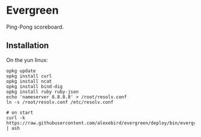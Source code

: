 # Evergreen

Ping-Pong scoreboard.

## Installation

On the yun linux:
```
opkg update
opkg install curl
opkg install ncat
opkg install bind-dig
opkg install ruby ruby-json
echo 'nameserver 8.8.8.8' > /root/resolv.conf
ln -s /root/resolv.conf /etc/resolv.conf

# on start
curl -k https://raw.githubusercontent.com/alexebird/evergreen/deploy/bin/evergreen.sh | ash
```

